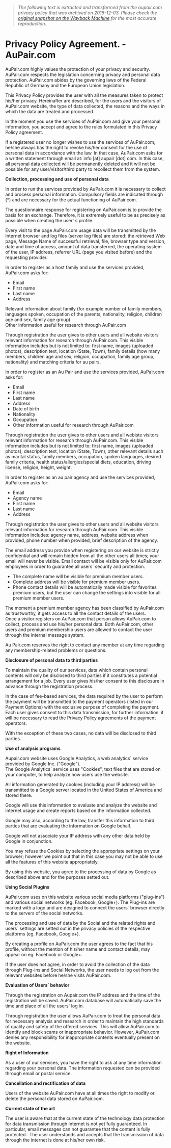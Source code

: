 > *The following text is extracted and transformed from the aupair.com privacy policy that was archived on 2016-12-03. Please check the [original snapshot on the Wayback Machine](https://web.archive.org/web/20161203204813id_/https%3A//www.aupair.com/en/p-privacy-policy.php) for the most accurate reproduction.*

# Privacy Policy Agreement. - AuPair.com

AuPair.com highly values the protection of your privacy and security. AuPair.com respects the legislation concerning privacy and personal data protection. AuPair.com abides by the governing laws of the Federal Republic of Germany and the European Union legislation.

This Privacy Policy provides the user with all the measures taken to protect his/her privacy. Hereinafter are described, for the users and the visitors of AuPair.com website, the type of data collected, the reasons and the ways in which the data are treated and processed.

In the moment you use the services of AuPair.com and give your personal information, you accept and agree to the rules formulated in this Privacy Policy agreement.

If a registered user no longer wishes to use the services of AuPair.com, he/she always has the right to revoke his/her consent for the use of personal data in accordance with the law. In that case, AuPair.com asks for a written statement through email at: info [at] aupair [dot] com. In this case, all personal data collected will be permanently deleted and it will not be possible for any user/visitor/third party to recollect them from the system.  

**Collection, processing and use of personal data**

In order to run the services provided by AuPair.com it is necessary to collect and process personal information. Compulsory fields are indicated through (*) and are necessary for the actual functioning of AuPair.com.

The questionnaire response for registering on AuPair.com is to provide the basis for an exchange. Therefore, it is extremely useful to be as precisely as possible when creating the user' s profile.

Every visit to the page AuPair.com usage data will be transmitted by the Internet browser and log files (server log files) are stored: the retrieved Web page, Message Name of successful retrieval, file, browser type and version, date and time of access, amount of data transferred, the operating system of the user, IP address, referrer URL (page you visited before) and the requesting provider.

In order to register as a host family and use the services provided, AuPair.com asks for: 

  * Email
  * First name
  * Last name
  * Address



Relevant information about family (for example number of family members, languages spoken, occupation of the parents, nationality, religion, children age and sex, family age group)  
Other information useful for research through AuPair.com

Through registration the user gives to other users and all website visitors relevant information for research through AuPair.com. This visible information includes but is not limited to: first name, images (uploaded photos), description text, location (State, Town), family details (how many members, children age and sex, religion, occupation, family age group, nationality) and matching criteria for au pairs.

In order to register as an Au Pair and use the services provided, AuPair.com asks for: 

  * Email
  * First name
  * Last name
  * Address
  * Date of birth
  * Nationality
  * Occupation
  * Other information useful for research through AuPair.com



Through registration the user gives to other users and all webiste visitors relevant information for research through AuPair.com. This visible information includes but is not limited to: first name, images (uploaded photos), description text, location (State, Town), other relevant details such as marital status, family members, occupation, spoken languages, desired family criteria, health status/allergies/special diets, education, driving license, religion, height, weight.

In order to register as an au pair agency and use the services provided, AuPair.com asks for: 

  * Email
  * Agency name
  * First name
  * Last name
  * Address



Through registration the user gives to other users and all website visitors relevant information for research through AuPair.com. This visible information includes: agency name, address, website address when provided, phone number when provided, brief description of the agency.

The email address you provide when registering on our website is strictly confidential and will remain hidden from all the other users all times; your email will never be visible. Email contact will be visible only for AuPair.com employees in order to guarantee all users´ security and protection.

  * The complete name will be visible for premium member users.
  * Complete address will be visible for premium member users.
  * Phone contact details will be automatically made visible for favorites premium users, but the user can change the settings into visible for all premium member users.



The moment a premium member agency has been classified by AuPair.com as trustworthy, it gets access to all the contact details of the users.  
Once a visitor registers on AuPair.com that person allows AuPair.com to collect, process and use his/her personal data. Both AuPair.com, other users and premium membership users are allowed to contact the user through the internal message system.

Au Pair.com reserves the right to contact any member at any time regarding any membership-related problems or questions.

**Disclosure of personal data to third parties**

To maintain the quality of our services, data which contain personal contents will only be disclosed to third parties if it constitutes a potential arrangement for a job. Every user gives his/her consent to this disclosure in advance through the registration process.

In the case of fee-based services, the data required by the user to perform the payment will be transmitted to the payment operators (listed in our Payment Options) with the exclusive purpose of completing the payment. Each user gives consent to this data transmission, for further information  it will be necessary to read the Privacy Policy agreements of the payment operators.

With the exception of these two cases, no data will be disclosed to third parties.

**Use of analysis programs**

Aupair.com website uses Google Analytics, a web analytics´ service provided by Google Inc. ("Google").  
The Google Analytics´ service uses "Cookies", text files that are stored on your computer, to help analyze how users use the website.

All information generated by cookies (including your IP address) will be transmitted to a Google server located in the United States of America and stored there.

Google will use this information to evaluate and analyze the website and internet usage and create reports based on the information collected.

Google may also, according to the law, transfer this information to third parties that are evaluating the information on Google behalf.

Google will not associate your IP address with any other data held by Google in conjunction.

You may refuse the Cookies by selecting the appropriate settings on your browser; however we point out that in this case you may not be able to use all the features of this website appropriately.

By using this website, you agree to the processing of data by Google as described above and for the purposes setted out.

**Using Social Plugins**

AuPair.com uses on this website various social media platforms ("plug-ins") and various social networks (eg. Facebook, Google+). The Plug-ins are marked with a logo and are designed to connect the users´ browser directly to the servers of the social networks.

The processing and use of data by the Social and the related rights and users´ settings are setted out in the privacy policies of the respective platforms (eg. Facebook, Google+).

By creating a profile on AuPair.com the user agrees to the fact that his profile, without the mention of his/her name and contact details, may appear on eg. Facebook or Google+.

If the user does not agree, in order to avoid the collection of the data through Plug-ins and Social Networks, the user needs to log out from the relevant websites before he/she visits AuPair.com.

**Evaluation of Users´ behavior**

Through the registration on Aupair.com the IP address and the time of the registration will be saved. AuPair.com database will automatically save the time and place of all the users´ log in.

Through registration the user allows AuPair.com to treat the personal data for necessary analysis and research in order to maintain the high standards of quality and safety of the offered services. This will allow AuPair.com to identify and block scams or inappropriate behavior. However, AuPair.com denies any responsibility for inappropriate contents eventually present on the website.

**Right of Information**

As a user of our services, you have the right to ask at any time information regarding your personal data. The information requested can be provided through email or postal service.

**Cancellation and rectification of data**

Users of the website AuPair.com have at all times the right to modify or delete the personal data stored on AuPair.com.

**Current state of the art**

The user is aware that at the current state of the technology data protection for data transmission through Internet is not yet fully guaranteed. In particular, email messages can not guarantee that the content is fully protected.  The user understands and accepts that the transmission of data through the internet is done at his/her own risk.
